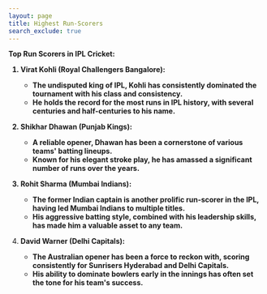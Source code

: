 ```yaml
---
layout: page 
title: Highest Run-Scorers
search_exclude: true
---
```


<b>Top Run Scorers in IPL Cricket:

1. Virat Kohli (Royal Challengers Bangalore): 
   * The undisputed king of IPL, Kohli has consistently dominated the tournament with his class and consistency. 
   * He holds the record for the most runs in IPL history, with several centuries and half-centuries to his name. 

2. Shikhar Dhawan (Punjab Kings):
   * A reliable opener, Dhawan has been a cornerstone of various teams' batting lineups. 
   * Known for his elegant stroke play, he has amassed a significant number of runs over the years. 

3. Rohit Sharma (Mumbai Indians):
   * The former Indian captain is another prolific run-scorer in the IPL, having led Mumbai Indians to multiple titles. 
   * His aggressive batting style, combined with his leadership skills, has made him a valuable asset to any team.

4. David Warner (Delhi Capitals):
   * The Australian opener has been a force to reckon with, scoring consistently for Sunrisers Hyderabad and Delhi Capitals. 
   * His ability to dominate bowlers early in the innings has often set the tone for his team's success. </b>

